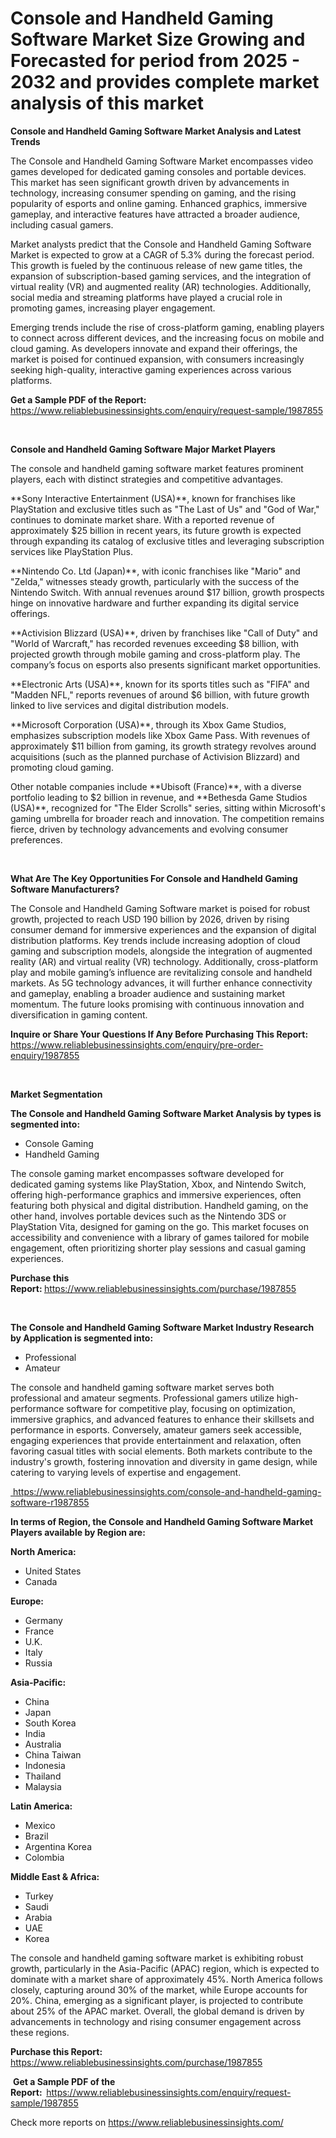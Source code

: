<p><h1>Console and Handheld Gaming Software Market Size Growing and Forecasted for period from 2025 - 2032 and provides complete market analysis of this market</h1></p><p><strong>Console and Handheld Gaming Software Market Analysis and Latest Trends</strong></p>
<p><p>The Console and Handheld Gaming Software Market encompasses video games developed for dedicated gaming consoles and portable devices. This market has seen significant growth driven by advancements in technology, increasing consumer spending on gaming, and the rising popularity of esports and online gaming. Enhanced graphics, immersive gameplay, and interactive features have attracted a broader audience, including casual gamers.</p><p>Market analysts predict that the Console and Handheld Gaming Software Market is expected to grow at a CAGR of 5.3% during the forecast period. This growth is fueled by the continuous release of new game titles, the expansion of subscription-based gaming services, and the integration of virtual reality (VR) and augmented reality (AR) technologies. Additionally, social media and streaming platforms have played a crucial role in promoting games, increasing player engagement.</p><p>Emerging trends include the rise of cross-platform gaming, enabling players to connect across different devices, and the increasing focus on mobile and cloud gaming. As developers innovate and expand their offerings, the market is poised for continued expansion, with consumers increasingly seeking high-quality, interactive gaming experiences across various platforms.</p></p>
<p><strong>Get a Sample PDF of the Report:&nbsp;</strong> <a href="https://www.reliablebusinessinsights.com/enquiry/request-sample/1987855?utm_campaign=2318&utm_medium=2&utm_source=Github&utm_content=ia&utm_term=28032025&utm_id=console-and-handheld-gaming-software">https://www.reliablebusinessinsights.com/enquiry/request-sample/1987855</a></p>
<p>&nbsp;</p>
<p><strong>Console and Handheld Gaming Software Major Market Players</strong></p>
<p><p>The console and handheld gaming software market features prominent players, each with distinct strategies and competitive advantages. </p><p>**Sony Interactive Entertainment (USA)**, known for franchises like PlayStation and exclusive titles such as "The Last of Us" and "God of War," continues to dominate market share. With a reported revenue of approximately $25 billion in recent years, its future growth is expected through expanding its catalog of exclusive titles and leveraging subscription services like PlayStation Plus.</p><p>**Nintendo Co. Ltd (Japan)**, with iconic franchises like "Mario" and "Zelda," witnesses steady growth, particularly with the success of the Nintendo Switch. With annual revenues around $17 billion, growth prospects hinge on innovative hardware and further expanding its digital service offerings.</p><p>**Activision Blizzard (USA)**, driven by franchises like "Call of Duty" and "World of Warcraft," has recorded revenues exceeding $8 billion, with projected growth through mobile gaming and cross-platform play. The company’s focus on esports also presents significant market opportunities.</p><p>**Electronic Arts (USA)**, known for its sports titles such as "FIFA" and "Madden NFL," reports revenues of around $6 billion, with future growth linked to live services and digital distribution models.</p><p>**Microsoft Corporation (USA)**, through its Xbox Game Studios, emphasizes subscription models like Xbox Game Pass. With revenues of approximately $11 billion from gaming, its growth strategy revolves around acquisitions (such as the planned purchase of Activision Blizzard) and promoting cloud gaming.</p><p>Other notable companies include **Ubisoft (France)**, with a diverse portfolio leading to $2 billion in revenue, and **Bethesda Game Studios (USA)**, recognized for "The Elder Scrolls" series, sitting within Microsoft's gaming umbrella for broader reach and innovation. The competition remains fierce, driven by technology advancements and evolving consumer preferences.</p></p>
<p>&nbsp;</p>
<p><strong>What Are The Key Opportunities For Console and Handheld Gaming Software Manufacturers?</strong></p>
<p><p>The Console and Handheld Gaming Software market is poised for robust growth, projected to reach USD 190 billion by 2026, driven by rising consumer demand for immersive experiences and the expansion of digital distribution platforms. Key trends include increasing adoption of cloud gaming and subscription models, alongside the integration of augmented reality (AR) and virtual reality (VR) technology. Additionally, cross-platform play and mobile gaming’s influence are revitalizing console and handheld markets. As 5G technology advances, it will further enhance connectivity and gameplay, enabling a broader audience and sustaining market momentum. The future looks promising with continuous innovation and diversification in gaming content.</p></p>
<p><strong>Inquire or Share Your Questions If Any Before Purchasing This Report:</strong> <a href="https://www.reliablebusinessinsights.com/enquiry/pre-order-enquiry/1987855?utm_campaign=2318&utm_medium=2&utm_source=Github&utm_content=ia&utm_term=28032025&utm_id=console-and-handheld-gaming-software">https://www.reliablebusinessinsights.com/enquiry/pre-order-enquiry/1987855</a></p>
<p>&nbsp;</p>
<p><strong>Market Segmentation</strong></p>
<p><strong>The Console and Handheld Gaming Software Market Analysis by types is segmented into:</strong></p>
<p><ul><li>Console Gaming</li><li>Handheld Gaming</li></ul></p>
<p><p>The console gaming market encompasses software developed for dedicated gaming systems like PlayStation, Xbox, and Nintendo Switch, offering high-performance graphics and immersive experiences, often featuring both physical and digital distribution. Handheld gaming, on the other hand, involves portable devices such as the Nintendo 3DS or PlayStation Vita, designed for gaming on the go. This market focuses on accessibility and convenience with a library of games tailored for mobile engagement, often prioritizing shorter play sessions and casual gaming experiences.</p></p>
<p><strong>Purchase this Report:&nbsp;</strong><a href="https://www.reliablebusinessinsights.com/purchase/1987855?utm_campaign=2318&utm_medium=2&utm_source=Github&utm_content=ia&utm_term=28032025&utm_id=console-and-handheld-gaming-software">https://www.reliablebusinessinsights.com/purchase/1987855</a></p>
<p>&nbsp;</p>
<p><strong>The Console and Handheld Gaming Software Market Industry Research by Application is segmented into:</strong></p>
<p><ul><li>Professional</li><li>Amateur</li></ul></p>
<p><p>The console and handheld gaming software market serves both professional and amateur segments. Professional gamers utilize high-performance software for competitive play, focusing on optimization, immersive graphics, and advanced features to enhance their skillsets and performance in esports. Conversely, amateur gamers seek accessible, engaging experiences that provide entertainment and relaxation, often favoring casual titles with social elements. Both markets contribute to the industry's growth, fostering innovation and diversity in game design, while catering to varying levels of expertise and engagement.</p></p>
<p><a href="https://www.reliablebusinessinsights.com/console-and-handheld-gaming-software-r1987855?utm_campaign=2318&utm_medium=2&utm_source=Github&utm_content=ia&utm_term=28032025&utm_id=console-and-handheld-gaming-software">&nbsp;https://www.reliablebusinessinsights.com/console-and-handheld-gaming-software-r1987855</a></p>
<p><strong>In terms of Region, the Console and Handheld Gaming Software Market Players available by Region are:</strong></p>
<p>
    <p> <strong> North America: </strong>
        <ul>
            <li>United States</li>
            <li>Canada</li>
        </ul>
        </p> 
    <p> <strong> Europe: </strong>
        <ul>
            <li>Germany</li>
            <li>France</li>
            <li>U.K.</li>
            <li>Italy</li>
            <li>Russia</li>
        </ul>
        </p> 
    <p> <strong> Asia-Pacific: </strong>
        <ul>
            <li>China</li>
            <li>Japan</li>
            <li>South Korea</li>
            <li>India</li>
            <li>Australia</li>
            <li>China Taiwan</li>
            <li>Indonesia</li>
            <li>Thailand</li>
            <li>Malaysia</li>
        </ul>
        </p> 
    <p> <strong> Latin America: </strong>
        <ul>
            <li>Mexico</li>
            <li>Brazil</li>
            <li>Argentina Korea</li>
            <li>Colombia</li>
        </ul>
        </p> 
    <p> <strong> Middle East & Africa: </strong>
        <ul>
            <li>Turkey</li>
            <li>Saudi</li>
            <li>Arabia</li>
            <li>UAE</li>
            <li>Korea</li>
        </ul>
    </p>
    </p>
<p><p>The console and handheld gaming software market is exhibiting robust growth, particularly in the Asia-Pacific (APAC) region, which is expected to dominate with a market share of approximately 45%. North America follows closely, capturing around 30% of the market, while Europe accounts for 20%. China, emerging as a significant player, is projected to contribute about 25% of the APAC market. Overall, the global demand is driven by advancements in technology and rising consumer engagement across these regions.</p></p>
<p><strong>Purchase this Report: </strong><a href="https://www.reliablebusinessinsights.com/purchase/1987855?utm_campaign=2318&utm_medium=2&utm_source=Github&utm_content=ia&utm_term=28032025&utm_id=console-and-handheld-gaming-software">https://www.reliablebusinessinsights.com/purchase/1987855</a></p>
<p>&nbsp;<strong>Get a Sample PDF of the Report:&nbsp;&nbsp;</strong><a href="https://www.reliablebusinessinsights.com/enquiry/request-sample/1987855?utm_campaign=2318&utm_medium=2&utm_source=Github&utm_content=ia&utm_term=28032025&utm_id=console-and-handheld-gaming-software">https://www.reliablebusinessinsights.com/enquiry/request-sample/1987855</a></p>
<p><strong></strong></p>
<p>Check more reports on <a href="https://www.reliablebusinessinsights.com/?utm_campaign=2318&utm_medium=2&utm_source=Github&utm_content=ia&utm_term=28032025&utm_id=console-and-handheld-gaming-software">https://www.reliablebusinessinsights.com/</a></p>